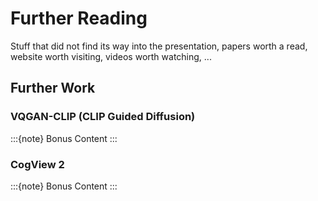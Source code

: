 # Further Reading

Stuff that did not find its way into the presentation, papers worth a
read, website worth visiting, videos worth watching, ...

## Further Work

### VQGAN-CLIP (CLIP Guided Diffusion)

:::{note}
Bonus Content
:::

### CogView 2

:::{note}
Bonus Content
:::
